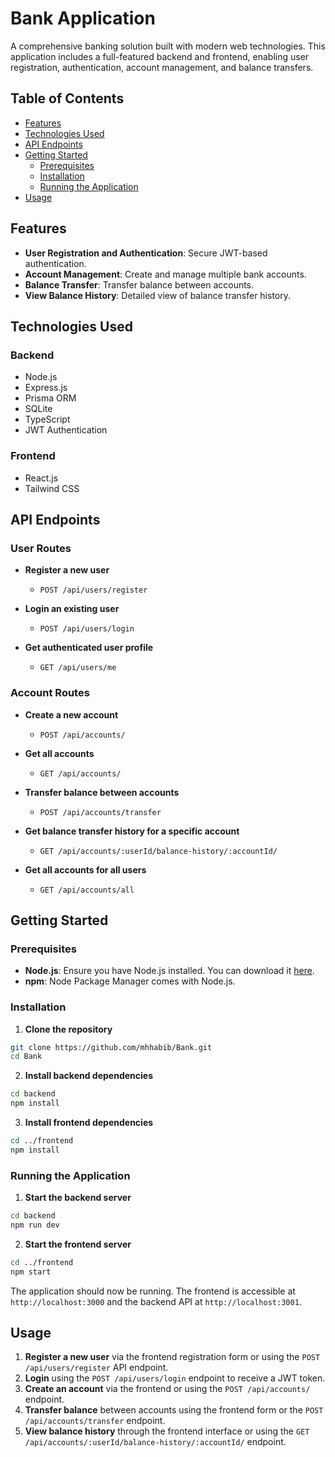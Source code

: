 
# Bank Application

A comprehensive banking solution built with modern web technologies. This application includes a full-featured backend and frontend, enabling user registration, authentication, account management, and balance transfers.

## Table of Contents

- [Features](#features)
- [Technologies Used](#technologies-used)
- [API Endpoints](#api-endpoints)
- [Getting Started](#getting-started)
  - [Prerequisites](#prerequisites)
  - [Installation](#installation)
  - [Running the Application](#running-the-application)
- [Usage](#usage)


## Features

- **User Registration and Authentication**: Secure JWT-based authentication.
- **Account Management**: Create and manage multiple bank accounts.
- **Balance Transfer**: Transfer balance between accounts.
- **View Balance History**: Detailed view of balance transfer history.

## Technologies Used

### Backend

- Node.js
- Express.js
- Prisma ORM
- SQLite
- TypeScript
- JWT Authentication

### Frontend

- React.js
- Tailwind CSS

## API Endpoints

### User Routes

- **Register a new user**
  - `POST /api/users/register`

- **Login an existing user**
  - `POST /api/users/login`

- **Get authenticated user profile**
  - `GET /api/users/me`

### Account Routes

- **Create a new account**
  - `POST /api/accounts/`

- **Get all accounts**
  - `GET /api/accounts/`

- **Transfer balance between accounts**
  - `POST /api/accounts/transfer`

- **Get balance transfer history for a specific account**
  - `GET /api/accounts/:userId/balance-history/:accountId/`

- **Get all accounts for all users**
  - `GET /api/accounts/all`

## Getting Started

### Prerequisites

- **Node.js**: Ensure you have Node.js installed. You can download it [here](https://nodejs.org/).
- **npm**: Node Package Manager comes with Node.js.

### Installation

1. **Clone the repository**

```bash
git clone https://github.com/mhhabib/Bank.git
cd Bank
```

2. **Install backend dependencies**

```bash
cd backend
npm install
```

3. **Install frontend dependencies**

```bash
cd ../frontend
npm install
```

### Running the Application

1. **Start the backend server**

```bash
cd backend
npm run dev
```

2. **Start the frontend server**

```bash
cd ../frontend
npm start
```

The application should now be running. The frontend is accessible at `http://localhost:3000` and the backend API at `http://localhost:3001`.

## Usage

1. **Register a new user** via the frontend registration form or using the `POST /api/users/register` API endpoint.
2. **Login** using the `POST /api/users/login` endpoint to receive a JWT token.
3. **Create an account** via the frontend or using the `POST /api/accounts/` endpoint.
4. **Transfer balance** between accounts using the frontend form or the `POST /api/accounts/transfer` endpoint.
5. **View balance history** through the frontend interface or using the `GET /api/accounts/:userId/balance-history/:accountId/` endpoint.

